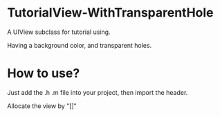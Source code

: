 # TutorialView-WithTransparentHole

A UIView subclass for tutorial using. 

Having a background color, and transparent holes.

# How to use?

Just add the .h .m file into your project, then import the header.

Allocate the view by "[]"
